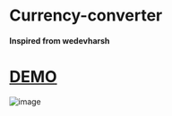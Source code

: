 # Currency-converter
#### Inspired from wedevharsh
# [DEMO](https://darshan1005.github.io/currency_converter/)
![image](https://github.com/darshan1005/currency_converter/assets/114302987/a173a259-8665-475d-a59c-044a6da836a1)
